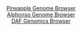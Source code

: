 <div id="Pineapple_Genome_Browser" align="center">
  <a href="https://igv.org/app/?sessionURL=blob:zZJRT9swFIX_iyWmTUoTO27aJBKaWgZbV2BACWUgFDmJk3o4trHdhlL1v89Dm_YyJPqwaZIf7Ktr33OOvw1YUW2YFCAFoY8iHyHgAbOQ3Yy0itNT0lID0ppwQz2gaU01FSUF6QbUxFiSXRy7mwtrlUmDgFnVa4lopG.wT1ryJAXpjF_KNjiQnJNCamKlNsFYk5UMWLPqdbQgSvluNvajoCKWBISrhRRGBoqKJu_ce_mvUt5QIVuat0tu2bOA3OlxGiu_Ju9H89moLKkxU7qeVPuj6WR0hQ.zm4.Dg5vsy6d5Npi_mbFGELvUdB.borlESPCzvfAIHcy7k.lnBMUaJlNXmOzhD28OHxXT1OyjIYrxIBpC7MJhoqKP_5Nvt9iO3o.n8V44_noeInyE7vkkW5Pxw.wbq7G.Ni8433qAy3LpaADlQg9TBD0MB14UDno_tij2IExcPloykN7eecBqUt679tsNsGvlmAGGPiyf8fGA1BXVIO0lEA5RkoRRf9iHSYK23gYsNf974R5lF8kQhqMwHOQ149YBXeVGKOMTIfxVWfvN045pTg7jNh6XRF6VzKHzeEr6rLpW9Po4LuIXOXLDn7_QWX2Npn9C3muE.LbYFbeOF1HY8svyXI0apbLJCW7OZ6dnqJF_jKfvzO4WTS11S6zrdxV3_MnbimhGhHWFFTOsYJzZ9dylKDuQohA7bEEpuXQcAt0Ub6EHPRTBd7_xxNu77Xc-">Pineapple Genome Browser</a>
</div>
<div id="Alphonso_Genome_Browser" align="center">
  <a href="https://igv.org/app/?sessionURL=blob:zZLRbpswGEbfxVKrTSJgIEBAiibSNm2WrtnSpllbVcghBrwYm9qGkER593nRpt10UnOxaRIX5pfB33d8dqDBQhLOQAQc0_ZM2wYGkAVf36KyovgGlViCKENUYgMInGGBWYpBtAMZkgrNptf6y0KpSkaWRVTVKRHLuSldE5VoyxlaSzPlpXXGKUULLpDiQloDgRpukbzprPECVZWpz3ZNz1oihSxEq4Izya0KszxZ6_8lv0ZJjhkvcVLWVJFDgETn0RmXZoY.xPPbOE2xlGO8GS378XgU37sXs8dL_.xxNrmaz_z56S3JGVK1wP1yix3avty3896UbiajSW904gxvRPA12MxO3PPTi7YiAsu.Hdg91_f80NdoCFvi9n9qrR9ybPOu.vh5.iC8QKUP87vVqhsPv91fTevL1au9A7A3AOVprU0AaSGCyIaGC33Dc_zOj6XdMyAMNR3BCYieng2gBEpXevvTDqhNpX0BEr_UB3UMwMUSCxB1QggDOwwdrxt0YRjae2MHakH_HtrhbBoG0Ikdx08yQpWWeZlIVkkTMWY2aWbm2yNZwiHx1bZwJRycOINAG9SGMZ6M47bwr4veH3gaQB9_uEJd9i2p_ol5bwliqsWxurm4ySX5pM7bHA_x1pXOF42K1Y8D_y59FVBP1z0OTsZFiZTeryf69adzDRIEMaUHDZFkQShRm7nmyNcgsh1XqwtSTrl2EYh88Q4a0LA9.P63ou7.ef8d">Alphonso Genome Browser</a>
</div>


<div id="DAF_Genomics_Browser" align="center">
  <a href="https://igv.org/app/?sessionURL=blob:tZHtatswFIbvRdD.sh1LduzYEIbXdGuW0W3JnKwtJZzax7E7W3IleWkScu8TXsdgo4xBB5LQ4Xy8r_QcyDeUqhKcxIQ5dOhQSiyiSrFdQNPWeAkNKhIXUCu0iMQCJfIMSXwgBSgN6fy96Sy1blU8GORQ2Bvkoqky5SjPgdZWotMlmlKbOdDAXnDYKicTjSnWMIC6LQVXYgBZhkrZ7qBFvllvwRw_c.t.JK6brtZVr7o2Joyx3CnAuK14jo9_MfIflM2qXiWrRdL3z3A3zcfJbJosvfP0.m1wdp1.uFilwep0UW046E7i.MyfjVr67pIuH8T9fDpJ0sVud69zZO6JNzk9f2wriWpMQzrygmHgUXK0SC2yziAgWSlpTH0rZCOL.b79dPWGgfkDKSoS39xaREvIvprymwPRu9aAIgofup6ZRYTMUZLYjlw3pFHEhn7ou1FEj9aBdLJ.YZJv0nkUuixhLHDuoDH6RVX332eE_ky.FMbfJpv9r5jy5IS9Xgb0anK3veCfwn1q4i_7.mMSXoWfxTOoLPLs0wohG9Am9SN8AgO1UWyQ619kvOPt8Ts-">DAF Genomics Browser</a>
</div>
